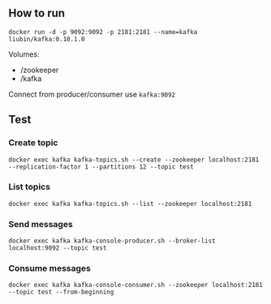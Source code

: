 ## How to run

```
docker run -d -p 9092:9092 -p 2181:2181 --name=kafka liubin/kafka:0.10.1.0
```

Volumes:

- /zookeeper
- /kafka

Connect from producer/consumer use `kafka:9092`


## Test

### Create topic

```
docker exec kafka kafka-topics.sh --create --zookeeper localhost:2181 --replication-factor 1 --partitions 12 --topic test
```

### List topics

```
docker exec kafka kafka-topics.sh --list --zookeeper localhost:2181
```

### Send messages

```
docker exec kafka kafka-console-producer.sh --broker-list localhost:9092 --topic test
```

### Consume messages

```
docker exec kafka kafka-console-consumer.sh --zookeeper localhost:2181 --topic test --from-beginning
```

